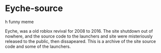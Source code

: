 # Eyche-source
h funny meme

Eyche, was a old roblox revival for 2008 to 2016.
The site shutdown out of nowhere, and the source code to the launchers and site were misteriously released to the public, then dissapeared.
This is a archive of the site source code and some of the launchers.
